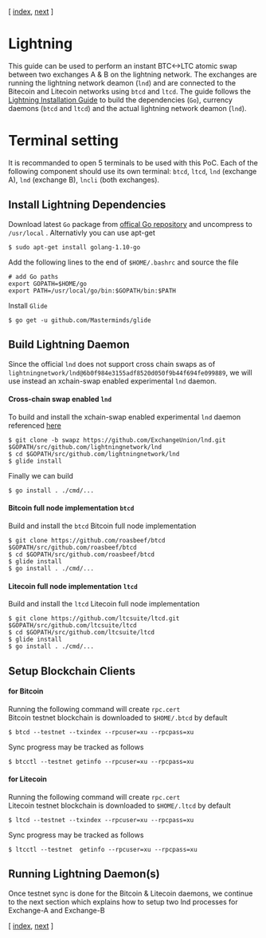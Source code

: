 [ [index](/README.md), [next](/LIGHTNING-01-peers.md) ]

# Lightning
This guide can be used to perform an instant BTC<->LTC atomic swap between two exchanges A & B on the lightning network. The exchanges are running the lightning network deamon (`lnd`) and are connected to the Bitecoin and Litecoin networks using `btcd` and `ltcd`. The guide follows the [Lightning Installation Guide](https://github.com/lightningnetwork/lnd/blob/master/docs/INSTALL.md) to build the dependencies (`Go`), currency daemons (`btcd` and `ltcd`) and the actual lightning network deamon (`lnd`).   

# Terminal setting
It is recommanded to open 5 terminals to be used with this PoC. Each of the following component should use its own terminal: `btcd`, `ltcd`, `lnd` (exchange A), `lnd` (exchange B), `lncli` (both exchanges). 

## Install Lightning Dependencies
Download latest `Go` package from [offical Go repository](https://golang.org/dl/) and uncompress to `/usr/local` .
Alternativly you can use apt-get
```shell
$ sudo apt-get install golang-1.10-go
```

Add the following lines to the end of `$HOME/.bashrc` and source the file 
```shell
# add Go paths
export GOPATH=$HOME/go
export PATH=/usr/local/go/bin:$GOPATH/bin:$PATH
```

Install `Glide`
```shell
$ go get -u github.com/Masterminds/glide
```

## Build Lightning Daemon

Since the official `lnd` does not support cross chain swaps as of `lightningnetwork/lnd@6b0f984e3155adf8520d050f9b44f694fe099889`, we will use instead an xchain-swap enabled experimental `lnd` daemon. 

#### Cross-chain swap enabled `lnd`
To build and install the xchain-swap enabled experimental `lnd` daemon referenced [here](https://blog.lightning.engineering/announcement/2017/11/16/ln-swap.html)
```shell
$ git clone -b swapz https://github.com/ExchangeUnion/lnd.git $GOPATH/src/github.com/lightningnetwork/lnd
$ cd $GOPATH/src/github.com/lightningnetwork/lnd
$ glide install
```
Finally we can build
```shell
$ go install . ./cmd/...
```

#### Bitcoin full node implementation `btcd`
Build and install the `btcd` Bitcoin full node implementation
```shell
$ git clone https://github.com/roasbeef/btcd $GOPATH/src/github.com/roasbeef/btcd
$ cd $GOPATH/src/github.com/roasbeef/btcd
$ glide install
$ go install . ./cmd/...
```

#### Litecoin full node implementation `ltcd`
Build and install the `ltcd` Litecoin full node implementation
```shell
$ git clone https://github.com/ltcsuite/ltcd.git $GOPATH/src/github.com/ltcsuite/ltcd
$ cd $GOPATH/src/github.com/ltcsuite/ltcd
$ glide install
$ go install . ./cmd/...
```

## Setup Blockchain Clients

#### for Bitcoin
Running the following command will create `rpc.cert`  
Bitcoin testnet blockchain is downloaded to `$HOME/.btcd` by default
```shell
$ btcd --testnet --txindex --rpcuser=xu --rpcpass=xu
```

Sync progress may be tracked as follows
```shell
$ btcctl --testnet getinfo --rpcuser=xu --rpcpass=xu
```

#### for Litecoin
Running the following command will create `rpc.cert`  
Litecoin testnet blockchain is downloaded to `$HOME/.ltcd` by default
```shell
$ ltcd --testnet --txindex --rpcuser=xu --rpcpass=xu
```

Sync progress may be tracked as follows
```shell
$ ltcctl --testnet  getinfo --rpcuser=xu --rpcpass=xu
```

## Running Lightning Daemon(s)
Once testnet sync is done for the Bitcoin & Litecoin daemons, we continue to the next section which explains how to setup two lnd processes for Exchange-A and Exchange-B

[ [index](/README.md), [next](/LIGHTNING-01-peers.md) ]
